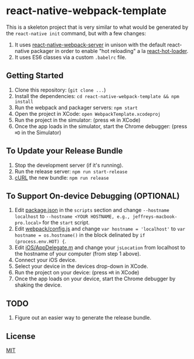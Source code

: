 # react-native-webpack-template

This is a skeleton project that is very similar to what would be generated by
the `react-native init` command, but with a few changes:

1. It uses [react-native-webpack-server](https://github.com/mjohnston/react-native-webpack-server) in unison with the default react-native packager in order to enable "hot reloading" a la [react-hot-loader](https://github.com/gaearon/react-hot-loader).
2. It uses ES6 classes via a custom `.babelrc` file.

## Getting Started

1. Clone this repository: (`git clone ...`)
2. Install the dependencies: `cd react-native-webpack-template && npm install`
3. Run the webpack and packager servers: `npm start`
4. Open the project in XCode: `open WebpackTemplate.xcodeproj`
5. Run the project in the simulator: (press `⌘R` in XCode)
6. Once the app loads in the simulator, start the Chrome debugger: (press `⌘D` in the Simulator)

## To Update your Release Bundle

1. Stop the development server (if it's running).
2. Run the release server: `npm run start-release`
3. [cURL](http://curl.haxx.se/) the new bundle: `npm run release`

## To Support On-device Debugging (OPTIONAL)

1. Edit [package.json](package.json) in the `scripts` section and change `--hostname localhost` to `--hostname <YOUR HOSTNAME, e.g., jeffreys-macbook-pro.local>` for the `start` script.
2. Edit [webpack/config.js](webpack/config.js) and change `var hostname = 'localhost'` to `var hostname = os.hostname()` in the block delinated by `if (process.env.HOT) {`.
3. Edit [iOS/AppDelegate.m](iOS/AppDelegate.m) and change your `jsLocation` from localhost to the hostname of your computer (from step 1 above).
4. Connect your iOS device.
5. Select your device in the devices drop-down in XCode.
6. Run the project on your device: (press `⌘R` in XCode)
7. Once the app loads on your device, start the Chrome debugger by shaking the device.

## TODO

1. Figure out an easier way to generate the release bundle.

## License

[MIT](http://www.opensource.org/licenses/mit-license.php)
